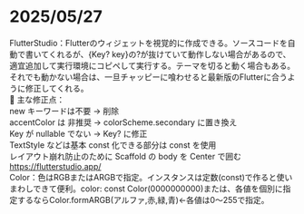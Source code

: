 # 2025/05/27
FlutterStudio：Flutterのウィジェットを視覚的に作成できる。ソースコードを自動で書いてくれるが、{Key? key}の?が抜けていて動作しない場合があるので、適宜追加して実行環境にコピペして実行する。テーマを切ると動く場合もある。それでも動かない場合は、一旦チャッピーに喰わせると最新版のFlutterに合うように修正してくれる。  
🔧 主な修正点：  
new キーワードは不要 → 削除  
accentColor は 非推奨 → colorScheme.secondary に置き換え  
Key が nullable でない → Key? に修正  
TextStyle などは基本 const 化できる部分は const を使用  
レイアウト崩れ防止のために Scaffold の body を Center で囲む  
https://flutterstudio.app/  
Color：色はRGBまたはARGBで指定。インスタンスは定数(const)で作ると使いまわしできて便利。color: const Color(0000000000)または、各値を個別に指定するならColor.formARGB(アルファ,赤,緑,青)←各値は0～255で指定。  
